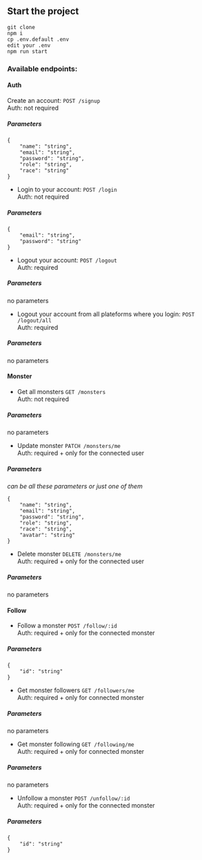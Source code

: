 ## Start the project

```
git clone
npm i
cp .env.default .env
edit your .env
npm run start
```

### Available endpoints:

#### Auth

Create an account: `POST /signup`  
Auth: not required

##### Parameters

```
{
    "name": "string",
    "email": "string",
    "password": "string",
    "role": "string",
    "race": "string"
}
```
* Login to your account: `POST /login`  
Auth: not required
##### Parameters

```
{
	"email": "string",
	"password": "string"
}
```

* Logout your account: `POST /logout`  
Auth: required

##### Parameters

no parameters


* Logout your account from all plateforms where you login: `POST /logout/all`  
Auth: required

##### Parameters

no parameters

#### Monster

* Get all monsters `GET /monsters`  
Auth: not required

##### Parameters

no parameters

* Update monster `PATCH /monsters/me`  
Auth: required + only for the connected user

##### Parameters

*can be all these parameters or just one of them*
```
{
    "name": "string",
    "email": "string",
    "password": "string",
    "role": "string",
    "race": "string",
    "avatar": "string"
}
```

* Delete monster `DELETE /monsters/me`  
Auth: required + only for the connected user

##### Parameters

no parameters

#### Follow

* Follow a monster `POST /follow/:id`  
Auth: required + only for the connected monster

##### Parameters

```
{
    "id": "string"
}
```

* Get monster followers `GET /followers/me`  
Auth: required + only for connected monster

##### Parameters

no parameters

* Get monster following `GET /following/me`  
Auth: required + only for connected monster

##### Parameters

no parameters

* Unfollow a monster `POST /unfollow/:id`  
Auth: required + only for the connected monster

##### Parameters

```
{
    "id": "string"
}
```

